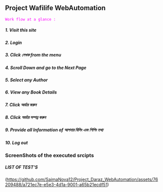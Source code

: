 ## Project Wafilife WebAutomation

<code style="color : fuchsia">Work flow at a glance : </code>

##### 1. Visit this site
##### 2. Login
##### 3. Click লেখক from the menu
##### 4. Scroll Down and go to the Next Page
##### 5. Select any Author
##### 6. View any Book Details
##### 7. Click অর্ডার করুন
##### 8. Click অর্ডার সম্পন্ন করুন
##### 9. Provide all Information of আপনার বিলিং এবং শিপিং তথ্য
##### 10. Log out

###  ScreenShots of the executed srcipts
##### LIST OF TEST'S
(https://github.com/SaimaNova12/Project_Daraz_WebAutomation/assets/76209488/a721ec7e-e5e3-4d1a-9001-a65b21ecdf51)
